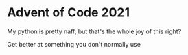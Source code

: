 # Advent of Code 2021

My python is pretty naff, but that's the whole joy of this right?

Get better at something you don't normally use
